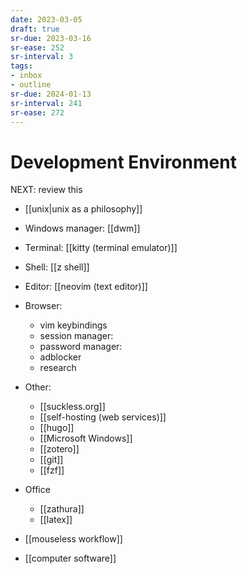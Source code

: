 ```yaml
---
date: 2023-03-05
draft: true
sr-due: 2023-03-16
sr-ease: 252
sr-interval: 3
tags:
- inbox
- outline
sr-due: 2024-01-13
sr-interval: 241
sr-ease: 272
---
```


# Development Environment

NEXT: review this

- [[unix|unix as a philosophy]]
- Windows manager: [[dwm]]
- Terminal: [[kitty (terminal emulator)]]
- Shell: [[z shell]]
- Editor: [[neovim (text editor)]]
- Browser:
  - vim keybindings
  <!-- TODO: add materials -->
  - session manager:
  - password manager:
  - adblocker
  - research
- Other:
  - [[suckless.org]]
  - [[self-hosting (web services)]]
  - [[hugo]]
  - [[Microsoft Windows]]
  - [[zotero]]
  - [[git]]
  - [[fzf]]
- Office

  - [[zathura]]
  - [[latex]]

- [[mouseless workflow]]
- [[computer software]]
